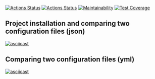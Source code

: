 [![Actions Status](https://github.com/arzartden/frontend-project-lvl2/workflows/hexlet-check/badge.svg)](https://github.com/arzartden/frontend-project-lvl2/actions/workflows/hexlet-check.yml)
[![Actions Status](https://github.com/arzartden/frontend-project-lvl2/workflows/gendiff/badge.svg)](https://github.com/arzartden/frontend-project-lvl2/actions/workflows/makelint.yml)
[![Maintainability](https://api.codeclimate.com/v1/badges/87590281bca5ba34328c/maintainability)](https://codeclimate.com/github/arzartden/frontend-project-lvl2/maintainability)
[![Test Coverage](https://api.codeclimate.com/v1/badges/87590281bca5ba34328c/test_coverage)](https://codeclimate.com/github/arzartden/frontend-project-lvl2/test_coverage)

## Project installation and comparing two configuration files (json)

[![asciicast](https://asciinema.org/a/xdyiNjskrhc04xL3ipSmlLnCA.svg)](https://asciinema.org/a/xdyiNjskrhc04xL3ipSmlLnCA)

## Comparing two configuration files (yml)

[![asciicast](https://asciinema.org/a/JSoiCmUnGgXmtdT1YthgGh3g1.svg)](https://asciinema.org/a/JSoiCmUnGgXmtdT1YthgGh3g1)
